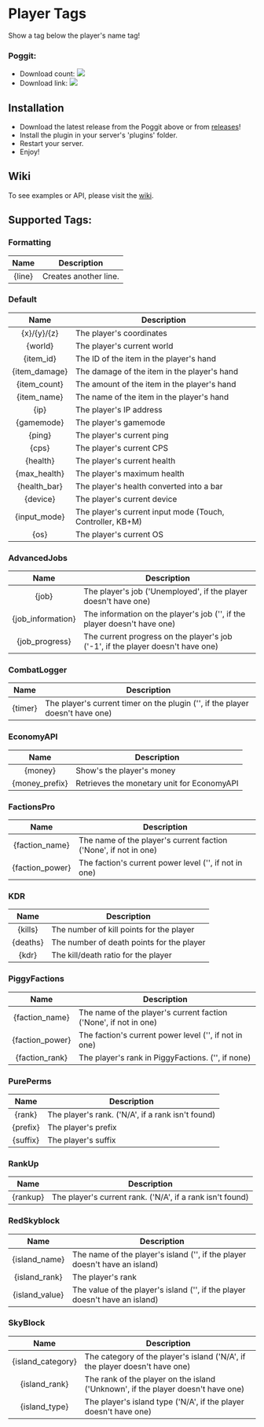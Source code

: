# Player Tags

Show a tag below the player's name tag!

### Poggit:

* Download count: [![](https://poggit.pmmp.io/shield.dl.total/PlayerTags)](https://poggit.pmmp.io/p/PlayerTags)
* Download link: [![](https://poggit.pmmp.io/shield.state/PlayerTags)](https://poggit.pmmp.io/p/PlayerTags)

## Installation

* Download the latest release from the Poggit above or from [releases](https://github.com/sylvrs/PlayerTags/releases)!
* Install the plugin in your server's 'plugins' folder.
* Restart your server.
* Enjoy!

## Wiki

To see examples or API, please visit the [wiki](https://github.com/sylvrs/PlayerTags/wiki).

## Supported Tags:

### Formatting

|      Name     | Description                                                                      |
|:-------------:|----------------------------------------------------------------------------------|
|     {line}    | Creates another line.                                                            |

### Default

|      Name     | Description                                               |
|:-------------:|-----------------------------------------------------------|
|  {x}/{y}/{z}  | The player's coordinates                                  |
|    {world}    | The player's current world                                |
|   {item_id}   | The ID of the item in the player's hand                   |
| {item_damage} | The damage of the item in the player's hand               |
|  {item_count} | The amount of the item in the player's hand               |
|  {item_name}  | The name of the item in the player's hand                 |
|      {ip}     | The player's IP address                                   |
|   {gamemode}  | The player's gamemode                                     |
|     {ping}    | The player's current ping                                 |
|     {cps}     | The player's current CPS                                  |
|    {health}   | The player's current health                               |
|  {max_health} | The player's maximum health                               |
|  {health_bar} | The player's health converted into a bar                  |
|    {device}   | The player's current device                               |
|  {input_mode} | The player's current input mode (Touch, Controller, KB+M) |
|      {os}     | The player's current OS                                   |

### AdvancedJobs

|        Name       | Description                                                                     |
|:-----------------:|---------------------------------------------------------------------------------|
|       {job}       | The player's job ('Unemployed', if the player doesn't have one)                 |
| {job_information} | The information on the player's job ('', if the player doesn't have one)        |
|   {job_progress}  | The current progress on the player's job ('-1', if the player doesn't have one) |
### CombatLogger

|        Name       | Description                                                                     |
|:-----------------:|---------------------------------------------------------------------------------|
|      {timer}      | The player's current timer on the plugin ('', if the player doesn't have one)   |

### EconomyAPI

|      Name      | Description                                                                     |
|:--------------:|---------------------------------------------------------------------------------|
|     {money}    | Show's the player's money                                                       |
| {money_prefix} | Retrieves the monetary unit for EconomyAPI                                      |

### FactionsPro

|       Name      | Description                                                                     |
|:---------------:|---------------------------------------------------------------------------------|
|  {faction_name} | The name of the player's current faction ('None', if not in one)                |
| {faction_power} | The faction's current power level ('', if not in one)                           |

### KDR

|   Name   | Description                               |
|:--------:|-------------------------------------------|
|  {kills} | The number of kill points for the player  |
| {deaths} | The number of death points for the player |
|   {kdr}  | The kill/death ratio for the player       |

### PiggyFactions

|       Name      | Description                                                      |
|:---------------:|------------------------------------------------------------------|
|  {faction_name} | The name of the player's current faction ('None', if not in one) |
| {faction_power} | The faction's current power level ('', if not in one)            |
|  {faction_rank} | The player's rank in PiggyFactions. ('', if none)                |

### PurePerms

|   Name   | Description                                       |
|:--------:|---------------------------------------------------|
|  {rank}  | The player's rank. ('N/A', if a rank isn't found) |
| {prefix} | The player's prefix                               |
| {suffix} | The player's suffix                               |

### RankUp

|   Name   | Description                                               |
|:--------:|-----------------------------------------------------------|
| {rankup} | The player's current rank. ('N/A', if a rank isn't found) |

### RedSkyblock

|      Name      | Description                                                                 |
|:--------------:|-----------------------------------------------------------------------------|
|  {island_name} | The name of the player's island ('', if the player doesn't have an island)  |
|  {island_rank} | The player's rank                                                           |
| {island_value} | The value of the player's island ('', if the player doesn't have an island) |

### SkyBlock

|        Name       | Description                                                                      |
|:-----------------:|----------------------------------------------------------------------------------|
| {island_category} | The category of the player's island ('N/A', if the player doesn't have one)      |
|   {island_rank}   | The rank of the player on the island ('Unknown', if the player doesn't have one) |
|   {island_type}   | The player's island type ('N/A', if the player doesn't have one)                 |
